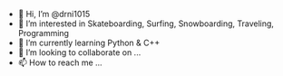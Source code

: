 - 👋 Hi, I’m @drni1015
- 👀 I’m interested in Skateboarding, Surfing, Snowboarding, Traveling, Programming
- 🌱 I’m currently learning Python & C++ 
- 💞️ I’m looking to collaborate on ...
- 📫 How to reach me ...

<!---
drni1015/drni1015 is a ✨ special ✨ repository because its `README.md` (this file) appears on your GitHub profile.
You can click the Preview link to take a look at your changes.
--->

